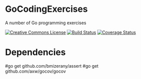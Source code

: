 # GoCodingExercises
A number of Go programming exercises

[![Creative Commons License](https://img.shields.io/badge/license-CC0%201.0%20Universal-blue.svg)](https://github.com/karlmutch/GoCodingExercises/blob/master/LICENSE)     [![Build Status](https://drone.io/github.com/karlmutch/GoCodingExercises/status.png)](https://drone.io/github.com/karlmutch/GoCodingExercises/latest)     [![Coverage Status](https://coveralls.io/repos/karlmutch/GoCodingExercises/badge.svg?branch=master&service=github)](https://coveralls.io/github/karlmutch/GoCodingExercises?branch=master)     

# Dependencies
#go get github.com/bmizerany/assert
#go get github.com/axw/gocov/gocov
